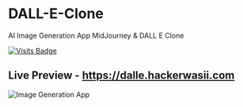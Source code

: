 # DALL-E-Clone
AI Image Generation App MidJourney &amp; DALL E Clone

[![Visits Badge](https://visitor-badge.laobi.icu/badge?page_id=HackerWaSi)](https://hackerwasii.com)

## Live Preview - https://dalle.hackerwasii.com

![Image Generation App](https://i.ibb.co/zG8TtcZ/dalle.png)
